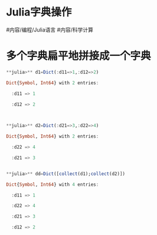 Julia字典操作
=====

#内容/编程/Julia语言 #内容/科学计算 

# 多个字典扁平地拼接成一个字典

```julia
**julia>** d1=Dict(:d11=>1,:d12=>2)

Dict{Symbol, Int64} with 2 entries:

  :d11 => 1

  :d12 => 2

  

**julia>** d2=Dict(:d21=>3,:d22=>4)

Dict{Symbol, Int64} with 2 entries:

  :d22 => 4

  :d21 => 3


**julia>** dd=Dict([collect(d1);collect(d2)])

Dict{Symbol, Int64} with 4 entries:

  :d11 => 1

  :d22 => 4

  :d21 => 3

  :d12 => 2

```
